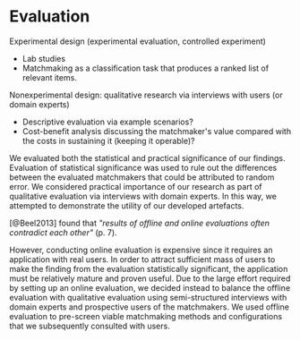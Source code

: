 # Evaluation

Experimental design (experimental evaluation, controlled experiment)
- Lab studies
- Matchmaking as a classification task that produces a ranked list of relevant items.

Nonexperimental design: qualitative research via interviews with users (or domain experts)

+ Descriptive evaluation via example scenarios?
+ Cost-benefit analysis discussing the matchmaker's value compared with the costs in sustaining it (keeping it operable)?

We evaluated both the statistical and practical significance of our findings.
Evaluation of statistical significance was used to rule out the differences between the evaluated matchmakers that could be attributed to random error.
We considered practical importance of our research as part of qualitative evaluation via interviews with domain experts.
In this way, we attempted to demonstrate the utility of our developed artefacts.

<!--
Alternative evaluation protocol, widely used in top-k recommendation: <http://dl.acm.org/citation.cfm?id=1864721>

Evaluated dimensions:
* Effectiveness (quality)
* Efficiency (speed)
  - Additional indices may speed up retrieval.
  - Complexity of the distance function.
    - Blocking may be done by lower-bounding distance functions. Such functions are less complex and produce approximate lower distance.
-->

[@Beel2013] found that *"results of offline and online evaluations often contradict each other"* (p. 7).

However, conducting online evaluation is expensive since it requires an application with real users.
In order to attract sufficient mass of users to make the finding from the evaluation statistically significant, the application must be relatively mature and proven useful.
Due to the large effort required by setting up an online evaluation, we decided instead to balance the offline evaluation with qualitative evaluation using semi-structured interviews with domain experts and prospective users of the matchmakers.
We used offline evaluation to pre-screen viable matchmaking methods and configurations that we subsequently consulted with users.
